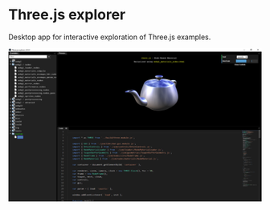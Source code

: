 # Three.js explorer
Desktop app for interactive exploration of Three.js examples.

![alt text](https://github.com/vujadin/threejs_explorer/blob/master/v0.0.2.png?raw=true)
